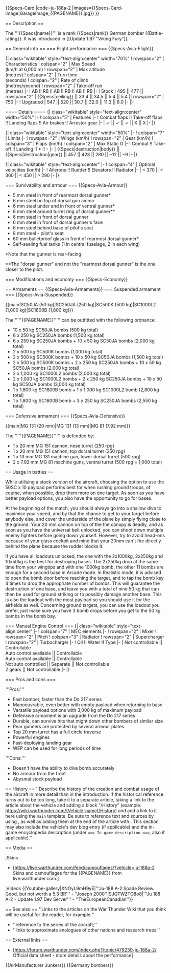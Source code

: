 {{Specs-Card
|code=ju-188a-2
|images={{Specs-Card-Image|GarageImage_{{PAGENAME}}.jpg}}
}}

== Description ==

<!-- ''In the description, the first part should be about the history of and the creation and combat usage of the aircraft, as well as its key features. In the second part, tell the reader about the aircraft in the game. Insert a screenshot of the vehicle, so that if the novice player does not remember the vehicle by name, he will immediately understand what kind of vehicle the article is talking about.'' -->

The '''{{Specs|name}}''' is a rank {{Specs|rank}} German bomber {{Battle-rating}}. It was introduced in [[Update 1.97 "Viking Fury"]].

== General info ==
=== Flight performance ===
{{Specs-Avia-Flight}}

<!-- ''Describe how the aircraft behaves in the air. Speed, manoeuvrability, acceleration and allowable loads - these are the most important characteristics of the vehicle.'' -->

{| class="wikitable" style="text-align:center" width="70%"
! rowspan="2" | Characteristics
! colspan="2" | Max Speed<br>(km/h at 6,000 m)
! rowspan="2" | Max altitude<br>(metres)
! colspan="2" | Turn time<br>(seconds)
! colspan="2" | Rate of climb<br>(metres/second)
! rowspan="2" | Take-off run<br>(metres)
|-
! AB !! RB !! AB !! RB !! AB !! RB
|-
! Stock
| 495 || 477 || rowspan="2" | {{Specs|ceiling}} || 33.4 || 34.5 || 5.4 || 5.4 || rowspan="2" | 750
|-
! Upgraded
| 547 || 520 || 30.7 || 32.0 || 11.3 || 8.0
|-
|}

==== Details ====
{| class="wikitable" style="text-align:center" width="50%"
|-
! colspan="5" | Features
|-
! Combat flaps !! Take-off flaps !! Landing flaps !! Air brakes !! Arrestor gear
|-
| ✓ || ✓ || ✓ || X || X <!-- ✓ -->
|-
|}

{| class="wikitable" style="text-align:center" width="50%"
|-
! colspan="7" | Limits
|-
! rowspan="2" | Wings (km/h)
! rowspan="2" | Gear (km/h)
! colspan="3" | Flaps (km/h)
! colspan="2" | Max Static G
|-
! Combat !! Take-off !! Landing !! + !! -
|-
| {{Specs|destruction|body}} || {{Specs|destruction|gear}} || 457 || 428 || 280 || ~12 || ~9
|-
|}

{| class="wikitable" style="text-align:center"
|-
! colspan="4" | Optimal velocities (km/h)
|-
! Ailerons !! Rudder !! Elevators !! Radiator
|-
| < 370 || < 360 || < 450 || > 290
|-
|}

=== Survivability and armour ===
{{Specs-Avia-Armour}}

<!-- ''Examine the survivability of the aircraft. Note how vulnerable the structure is and how secure the pilot is, whether the fuel tanks are armoured, etc. Describe the armour, if there is any, and also mention the vulnerability of other critical aircraft systems.'' -->

- 5 mm steel in front of rearmost dorsal gunner\*
- 6 mm steel on top of dorsal gun ammo
- 6 mm steel under and in front of ventral gunner\*
- 6 mm steel around turret ring of dorsal gunner\*\*
- 6 mm steel in front of dorsal gunner
- 6 mm steel in front of dorsal gunner's face
- 6 mm steel behind base of pilot's seat
- 8 mm steel - pilot's seat
- 60 mm bulletproof glass in front of rearmost dorsal gunner\*
- Self-sealing fuel tanks (1 in central fuselage, 2 in each wing)

<nowiki>\*</nowiki>Note that the gunner is rear-facing.

<nowiki>\*\*</nowiki>The "dorsal gunner" and not the "rearmost dorsal gunner" is the one closer to the pilot.

=== Modifications and economy ===
{{Specs-Economy}}

== Armaments ==
{{Specs-Avia-Armaments}}
=== Suspended armament ===
{{Specs-Avia-Suspended}}

<!-- ''Describe the aircraft's suspended armament: additional cannons under the wings, bombs, rockets and torpedoes. This section is especially important for bombers and attackers. If there is no suspended weaponry remove this subsection.'' -->

{{main|SC50JA (50 kg)|SC250JA (250 kg)|SC500K (500 kg)|SC1000L2 (1,000 kg)|SC1800B (1,800 kg)}}

The '''''{{PAGENAME}}''''' can be outfitted with the following ordnance:

- 10 x 50 kg SC50JA bombs (500 kg total)
- 6 x 250 kg SC250JA bombs (1,500 kg total)
- 6 x 250 kg SC250JA bombs + 10 x 50 kg SC50JA bombs (2,000 kg total)
- 2 x 500 kg SC500K bombs (1,000 kg total)
- 2 x 500 kg SC500K bombs + 10 x 50 kg SC50JA bombs (1,500 kg total)
- 2 x 500 kg SC500K bombs + 2 x 250 kg SC250JA bombs + 10 x 50 kg SC50JA bombs (2,000 kg total)
- 2 x 1,000 kg SC1000L2 bombs (2,000 kg total)
- 2 x 1,000 kg SC1000L2 bombs + 2 x 250 kg SC250JA bombs + 10 x 50 kg SC50JA bombs (3,000 kg total)
- 1 x 1,800 kg SC1800B bomb + 1 x 1,000 kg SC1000L2 bomb (2,800 kg total)
- 1 x 1,800 kg SC1800B bomb + 3 x 250 kg SC250JA bombs (2,550 kg total)

=== Defensive armament ===
{{Specs-Avia-Defensive}}

<!-- ''Defensive armament with turret machine guns or cannons, crewed by gunners. Examine the number of gunners and what belts or drums are better to use. If defensive weaponry is not available, remove this subsection.'' -->

{{main|MG 151 (20 mm)|MG 131 (13 mm)|MG 81 (7.92 mm)}}

The '''''{{PAGENAME}}''''' is defended by:

- 1 x 20 mm MG 151 cannon, nose turret (250 rpg)
- 1 x 20 mm MG 151 cannon, top dorsal turret (250 rpg)
- 1 x 13 mm MG 131 machine gun, lower dorsal turret (500 rpg)
- 2 x 7.92 mm MG 81 machine guns, ventral turret (500 rpg = 1,000 total)

== Usage in battles ==

<!-- ''Describe the tactics of playing in the aircraft, the features of using aircraft in a team and advice on tactics. Refrain from creating a "guide" - do not impose a single point of view, but instead, give the reader food for thought. Examine the most dangerous enemies and give recommendations on fighting them. If necessary, note the specifics of the game in different modes (AB, RB, SB).'' -->

While utilising a stock version of the aircraft, choosing the option to use the 50SC x 10 payload performs best for when rushing ground troops, of course, when possible, drop them more on one target. As soon as you have better payload options, you also have the opportunity to go for bases.

At the beginning of the match, you should always go into a shallow dive to maximise your speed, and by that the chance to get to your target before anybody else, and cover the underside of the plane by simply flying close to the ground. Your 20 mm cannon on top of the the canopy is deadly, and as soon as you have the universal belt unlocked, you can shoot down multiple enemy fighters before going down yourself. However, try to avoid head-ons because of your glass cockpit and mind that your 20mm can't fire directly behind the plane because the rudder blocks it.

If you have all loadouts unlocked, the one with the 2x1000kg, 2x250kg and 10x50kg is the best for destroying bases. The 2x250kg drop at the same time from your wingtips and with one 1000kg bomb, the other 11 bombs are enough for a second base in Arcade mode. In Realistic mode, it is advised to open the bomb door before reaching the target, and to tap the bomb key 4 times to drop the appropriate number of bombs. This will guarantee the destruction of one base, and leave you with a total of nine 50 kg that can then be used for ground striking or to possibly damage another base. This is also the loadout with the most payload so you should use it for the airfields as well. Concerning ground targets, you can use the loadout you prefer, just make sure you have 3 bomb drops before you get to the 50 kg bombs in the bomb bay.

=== Manual Engine Control ===
{| class="wikitable" style="text-align:center"
|-
! colspan="7" | MEC elements
|-
! rowspan="2" | Mixer
! rowspan="2" | Pitch
! colspan="3" | Radiator
! rowspan="2" | Supercharger
! rowspan="2" | Turbocharger
|-
! Oil !! Water !! Type
|-
| Not controllable || Controllable<br>Auto control available || Controllable<br>Auto control available || Controllable<br>Not auto controlled || Separate || Not controllable<br>2 gears || Not controllable
|-
|}

=== Pros and cons ===

<!-- ''Summarise and briefly evaluate the vehicle in terms of its characteristics and combat effectiveness. Mark its pros and cons in the bulleted list. Try not to use more than 6 points for each of the characteristics. Avoid using categorical definitions such as "bad", "good" and the like - use substitutions with softer forms such as "inadequate" and "effective".'' -->

'''Pros:'''

- Fast bomber, faster than the Do 217 series
- Manoeuvrable, even better with empty payload when returning to base
- Versatile payload options with 3,000 kg of maximum payload
- Defensive armament is an upgrade from the Do 217 series
- Durable, can survive hits that might down other bombers of similar size
- Rear gunners are protected by several armour plates
- Top 20 mm turret has a full circle traverse
- Powerful engines
- Fast-deploying landing gear
- WEP can be used for long periods of time

'''Cons:'''

- Doesn't have the ability to dive bomb accurately
- No armour from the front
- Abysmal stock payload

== History ==
''Describe the history of the creation and combat usage of the aircraft in more detail than in the introduction. If the historical reference turns out to be too long, take it to a separate article, taking a link to the article about the vehicle and adding a block "/History" (example: <nowiki>https://wiki.warthunder.com/(Vehicle-name)/History</nowiki>) and add a link to it here using the <code>main</code> template. Be sure to reference text and sources by using <code><nowiki><ref></ref></nowiki></code>, as well as adding them at the end of the article with <code><nowiki><references /></nowiki></code>. This section may also include the vehicle's dev blog entry (if applicable) and the in-game encyclopedia description (under <code><nowiki>=== In-game description ===</nowiki></code>, also if applicable).''

== Media ==

<!-- ''Excellent additions to the article would be video guides, screenshots from the game, and photos.'' -->

;Skins

- [https://live.warthunder.com/feed/camouflages/?vehicle=ju-188a-2 Skins and camouflages for the {{PAGENAME}} from live.warthunder.com.]

;Videos
{{Youtube-gallery|XNOyL9mH9yE|'''Ju-188 A-2 Spade Review. Good, but not worth a 5.3 BR''' - ''Joseph 2000''|SJGTWZTO8o8|'''Ju 188 A-2 - Update 1.97 Dev Server''' - ''TheEuropeanCanadian''}}

== See also ==
''Links to the articles on the War Thunder Wiki that you think will be useful for the reader, for example:''

- ''reference to the series of the aircraft;''
- ''links to approximate analogues of other nations and research trees.''

== External links ==

<!-- ''Paste links to sources and external resources, such as:''
* ''topic on the official game forum;''
* ''other literature.'' -->

- [https://forum.warthunder.com/index.php?/topic/479239-ju-188a-2/ Official data sheet - more details about the performance]

{{AirManufacturer Junkers}}
{{Germany bombers}}
